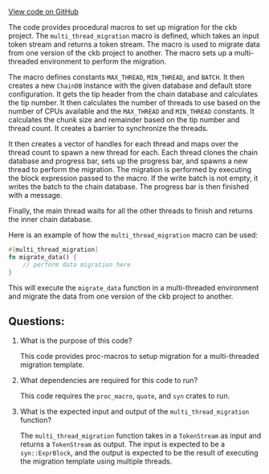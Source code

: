 [View code on GitHub](https://github.com/nervosnetwork/ckb/blob/develop/util/launcher/migration-template/src/lib.rs)

The code provides procedural macros to set up migration for the ckb project. The `multi_thread_migration` macro is defined, which takes an input token stream and returns a token stream. The macro is used to migrate data from one version of the ckb project to another. The macro sets up a multi-threaded environment to perform the migration.

The macro defines constants `MAX_THREAD`, `MIN_THREAD`, and `BATCH`. It then creates a new `ChainDB` instance with the given database and default store configuration. It gets the tip header from the chain database and calculates the tip number. It then calculates the number of threads to use based on the number of CPUs available and the `MAX_THREAD` and `MIN_THREAD` constants. It calculates the chunk size and remainder based on the tip number and thread count. It creates a barrier to synchronize the threads.

It then creates a vector of handles for each thread and maps over the thread count to spawn a new thread for each. Each thread clones the chain database and progress bar, sets up the progress bar, and spawns a new thread to perform the migration. The migration is performed by executing the block expression passed to the macro. If the write batch is not empty, it writes the batch to the chain database. The progress bar is then finished with a message.

Finally, the main thread waits for all the other threads to finish and returns the inner chain database.

Here is an example of how the `multi_thread_migration` macro can be used:

```rust
#[multi_thread_migration]
fn migrate_data() {
    // perform data migration here
}
```

This will execute the `migrate_data` function in a multi-threaded environment and migrate the data from one version of the ckb project to another.
## Questions:
 1. What is the purpose of this code?

    This code provides proc-macros to setup migration for a multi-threaded migration template.

2. What dependencies are required for this code to run?

    This code requires the `proc_macro`, `quote`, and `syn` crates to run.

3. What is the expected input and output of the `multi_thread_migration` function?

    The `multi_thread_migration` function takes in a `TokenStream` as input and returns a `TokenStream` as output. The input is expected to be a `syn::ExprBlock`, and the output is expected to be the result of executing the migration template using multiple threads.

